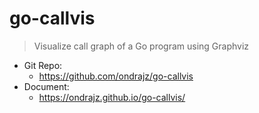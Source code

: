 # go-callvis

> Visualize call graph of a Go program using Graphviz

- Git Repo:
  - https://github.com/ondrajz/go-callvis
- Document:
  - https://ondrajz.github.io/go-callvis/

